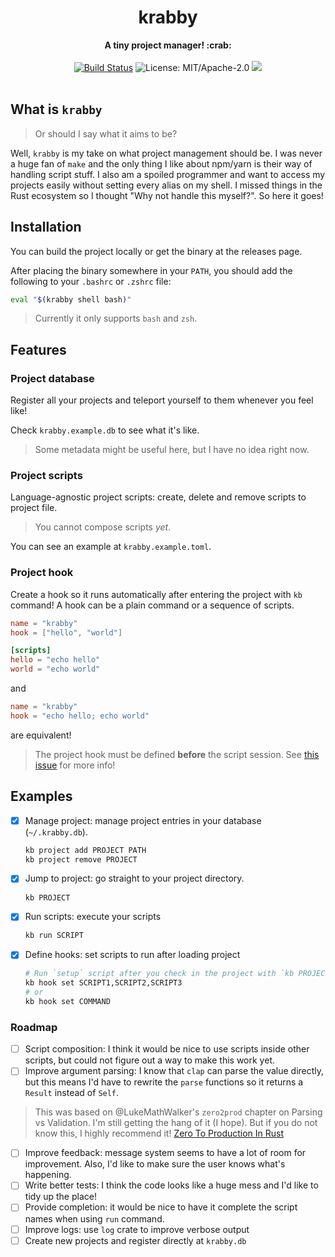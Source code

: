 <h1 align="center">krabby</h1>
<div align="center">
  <strong>
    A tiny project manager! :crab:
  </strong>
</div>

<br />

<div align="center">
<!-- Build Status -->
  <a href="https://github.com/jpedrodelacerda/krabby/actions/workflows/code-health.yml"><img alt="Build Status" src="https://img.shields.io/github/actions/workflow/status/jpedrodelacerda/krabby/code-health.yml"></a>
<!-- License -->
  <img src="https://img.shields.io/github/license/jpedrodelacerda/krabby" alt="License: MIT/Apache-2.0">
<!-- Coverage -->
  <a href="https://codecov.io/gh/jpedrodelacerda/krabby" ><img src="https://codecov.io/gh/jpedrodelacerda/krabby/branch/main/graph/badge.svg"/></a>
</div>

<br />

## What is `krabby`

> Or should I say what it aims to be?

Well, `krabby` is my take on what project management should be.
I was never a huge fan of `make` and the only thing I like about npm/yarn is their way of handling script stuff.
I also am a spoiled programmer and want to access my projects easily without setting every alias on my shell.
I missed things in the Rust ecosystem so I thought "Why not handle this myself?". So here it goes!

## Installation

You can build the project locally or get the binary at the releases page.

After placing the binary somewhere in your `PATH`, you should add the following to your `.bashrc` or `.zshrc` file:

```bash
eval "$(krabby shell bash)"
```

> Currently it only supports `bash` and `zsh`.

## Features

### Project database

Register all your projects and teleport yourself to them whenever you feel like!

Check `krabby.example.db` to see what it's like.

> Some metadata might be useful here, but I have no idea right now.

### Project scripts

Language-agnostic project scripts: create, delete and remove scripts to project file.

> You cannot compose scripts _yet_.

You can see an example at `krabby.example.toml`.

### Project hook

Create a hook so it runs automatically after entering the project with `kb` command!
A hook can be a plain command or a sequence of scripts.

```toml
name = "krabby"
hook = ["hello", "world"]

[scripts]
hello = "echo hello"
world = "echo world"
```

and

```toml
name = "krabby"
hook = "echo hello; echo world"
```

are equivalent!

> The project hook must be defined **before** the script session.
> See [this issue](https://github.com/toml-rs/toml-rs/issues/142) for more info!

## Examples

- [x] Manage project: manage project entries in your database (`~/.krabby.db`).
  ```bash
  kb project add PROJECT PATH
  kb project remove PROJECT
  ```
- [x] Jump to project: go straight to your project directory.
  ```bash
  kb PROJECT
  ```
- [x] Run scripts: execute your scripts
  ```bash
  kb run SCRIPT
  ```
- [x] Define hooks: set scripts to run after loading project
  ```bash
  # Run `setup` script after you check in the project with `kb PROJECT`.
  kb hook set SCRIPT1,SCRIPT2,SCRIPT3
  # or
  kb hook set COMMAND
  ```

### Roadmap

- [ ] Script composition: I think it would be nice to use scripts inside other scripts, but could not figure out a way to make this work yet.
- [ ] Improve argument parsing: I know that `clap` can parse the value directly, but this means I'd have to rewrite the `parse` functions so it returns a `Result` instead of `Self`.
> This was based on @LukeMathWalker's `zero2prod` chapter on Parsing vs Validation. I'm still getting the hang of it (I hope).
> But if you do not know this, I highly recommend it!
> [Zero To Production In Rust](https://www.zero2prod.com/index.html)
- [ ] Improve feedback: message system seems to have a lot of room for improvement. Also, I'd like to make sure the user knows what's happening.
- [ ] Write better tests: I think the code looks like a huge mess and I'd like to tidy up the place!
- [ ] Provide completion: it would be nice to have it complete the script names when using `run` command.
- [ ] Improve logs: use `log` crate to improve verbose output
- [ ] Create new projects and register directly at `krabby.db`
